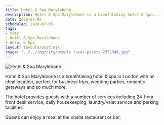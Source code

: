 ```yaml
---
title: Hotel & Spa Marylebone
description: Hotel & Spa Marylebone is a breathtaking hotel & spa...
date: 2020-07-05
scheduled: 2020-07-05
tags:
- city
- Hotel & Spa Marylebone
- Hotel & Spa
layout: layouts/post.njk
image: "../../img/city/pexels-lucas-pezeta-2352348.jpg"
---
```


![Hotel & Spa Marylebone](../../img/city/pexels-lucas-pezeta-2352348.jpg)

Hotel & Spa Marylebone is a breathtaking hotel & spa in London with an ideal location, perfect for business trips, wedding parties, romantic getaways and so much more.

The hotel provides guests with a number of services including 24-hour front desk service, daily housekeeping, laundry/valet service and parking facilities.

Guests can enjoy a meal at the onsite restaurant or bar.